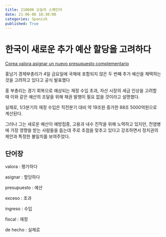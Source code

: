 ```yaml
---
title: 210606 오늘의 스페인어
date: 21-06-06 18:30:00
categories: Spanish
published: True
---
```


# 한국이 새로운 추가 예산 할당을 고려하다

[Corea valora asignar un nuevo presupuesto complementario](http://world.kbs.co.kr/service/news_view.htm?lang=s&id=Ec&Seq_Code=76067&page=0)

홍남기 경제부총리가 4일 금요일에 국채에 포함되지 않은 두 번째 추가 예산을 채택하는 것을 고려하고 있다고 공식 발표했다

홍 부총리는 경기 회복으로 예상되는 재정 수입 초과, 자산 시장의 세금 인상을 고려할 때 이와 같은 예산의 조달을 위해 채권 발행이 필요 없을 것이라고 설명했다.

실제로, 1/3분기의 재정 수입은 직전분기 대비 약 19조원 증가한 88조 5000억원으로 계산된다.

그러나 그는 새로운 예산이 예방접종, 고용과 내수 진작을 위해 노력하고 있지만, 전염병에 가장 영향을 받는 사람들을 돕는데 주로 초점을 맞추고 있다고 강조하면서 정치권의 제안과 특정한 불일치를 보여주었다.

## 단어장

valora : 평가하다

asignar : 할당하다

presupuesto : 예산

exceso : 초과

ingreso : 수입

fiscal : 재정

de hecho : 실제로
